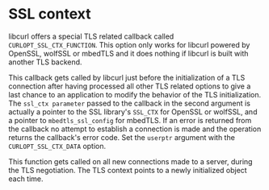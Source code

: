 # SSL context

libcurl offers a special TLS related callback called
`CURLOPT_SSL_CTX_FUNCTION`. This option only works for libcurl powered by
OpenSSL, wolfSSL or mbedTLS and it does nothing if libcurl is built with
another TLS backend.

This callback gets called by libcurl just before the initialization of a TLS
connection after having processed all other TLS related options to give a last
chance to an application to modify the behavior of the TLS initialization. The
`ssl_ctx parameter` passed to the callback in the second argument is actually
a pointer to the SSL library's `SSL_CTX` for OpenSSL or wolfSSL, and a pointer
to `mbedtls_ssl_config` for mbedTLS. If an error is returned from the callback
no attempt to establish a connection is made and the operation returns the
callback's error code. Set the `userptr` argument with the
`CURLOPT_SSL_CTX_DATA` option.

This function gets called on all new connections made to a server, during the
TLS negotiation. The TLS context points to a newly initialized object each
time.
